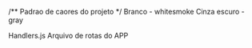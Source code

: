/** Padrao de caores do projeto */
Branco - whitesmoke
Cinza escuro - gray

Handlers.js
Arquivo de rotas do APP